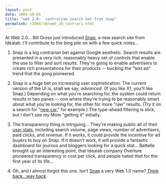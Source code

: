 ```yaml
---
layout: post
date: 2004-10-05
title: "web 2.0:  contrarian search bet from snap"
permalink: /2004/10/web_20_contrari.html
---
```


At Web 2.0... Bill Gross just introduced [Snap](http://www.snap.com/index.php "Snap"), a new search site from Idealab. I'll contribute to the blog pile on with a few quick notes...

1) Snap is a big contrarian bet against Google aesthetic. Search results are presented in a very rich, reasonably heavy set of controls that enable the use to filter and sort results. They're going to enable advertisers to create rich presentations for their products -- bucking the "text ad" trend that the goog pioneered.

2) Snap is a huge bet on increasing user sophistication. The current version of the UI is, shall we say, _advanced_. (If you like X1, you'll like Snap.) Depending on what you're searching for, the system could return results in two panes -- one where they're trying to be reasonably smart about what you're looking for, the other for more "raw" results. (Try it on a search for "[new car](http://www.snap.com/search.php?query=new%20car&family=1)," for example.) The type-ahead filtering is slick, but I don't see my Mom "getting it" initially.

3) The transparency thing is intriguing... They're making public all of their [user stats](http://www.snap.com/stats_home.php), including search volume, page views, number of advertisers, paid clicks, and _revenue_. If it works, it could provide the incentive for ad buyers to buy on Snap. If it doesn't work, it will provide a fantastic dashboard for journos and bloggers looking for a quick stat... Battelle brought up an interesting point, that Idealab company Overture pioneered transparency in cost per click, and people hated _that_ for the first year of its life...

4) Oh, and I almost forgot this one. Isn't [Snap](http://www.snap.com/) a very Web 1.0 name? [Think back...way back](http://www.theobvious.com/archive/1997/06/24.html "stating the obvious piece from 1997 about the site formerly known as gunsmoke").
